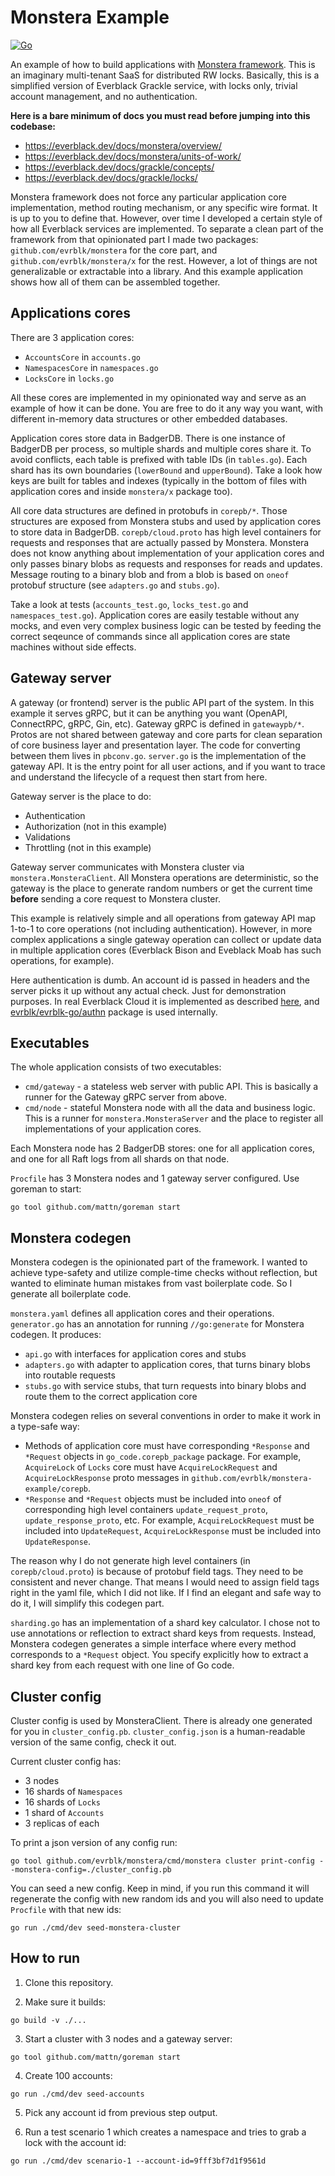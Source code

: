 # Monstera Example

[![Go](https://github.com/evrblk/monstera-example/actions/workflows/go.yml/badge.svg)](https://github.com/evrblk/monstera-example/actions/workflows/go.yml)

An example of how to build applications with [Monstera framework](https://github.com/evrblk/monstera). This is an 
imaginary multi-tenant SaaS for distributed RW locks. Basically, this is a simplified version of Everblack Grackle 
service, with locks only, trivial account management, and no authentication. 

__Here is a bare minimum of docs you must read before jumping into this codebase:__

* https://everblack.dev/docs/monstera/overview/
* https://everblack.dev/docs/monstera/units-of-work/
* https://everblack.dev/docs/grackle/concepts/
* https://everblack.dev/docs/grackle/locks/

Monstera framework does not force any particular application core implementation, method routing mechanism, or any 
specific wire format. It is up to you to define that. However, over time I developed a certain style of how all
Everblack services are implemented. To separate a clean part of the framework from that opinionated part I made
two packages: `github.com/evrblk/monstera` for the core part, and `github.com/evrblk/monstera/x` for the rest.
However, a lot of things are not generalizable or extractable into a library. And this example application shows how
all of them can be assembled together.

## Applications cores

There are 3 application cores:

* `AccountsCore` in `accounts.go`
* `NamespacesCore` in `namespaces.go`
* `LocksCore` in `locks.go`

All these cores are implemented in my opinionated way and serve as an example of how it can be done. You are free to
do it any way you want, with different in-memory data structures or other embedded databases.

Application cores store data in BadgerDB. There is one instance of BadgerDB per process, so multiple shards and multiple
cores share it. To avoid conflicts, each table is prefixed with table IDs (in `tables.go`). Each shard has its own 
boundaries (`lowerBound` and `upperBound`). Take a look how keys are built for tables and indexes (typically in the
bottom of files with application cores and inside `monstera/x` package too).

All core data structures are defined in protobufs in `corepb/*`. Those structures are exposed from Monstera stubs
and used by application cores to store data in BadgerDB. `corepb/cloud.proto` has high level containers for requests
and responses that are actually passed by Monstera. Monstera does not know anything about implementation of your
application cores and only passes binary blobs as requests and responses for reads and updates. Message routing to a
binary blob and from a blob is based on `oneof` protobuf structure (see `adapters.go` and `stubs.go`).

Take a look at tests (`accounts_test.go`, `locks_test.go` and `namespaces_test.go`). Application cores are 
easily testable without any mocks, and even very complex business logic can be tested by feeding the correct seqeunce 
of commands since all application cores are state machines without side effects.

## Gateway server

A gateway (or frontend) server is the public API part of the system. In this example it serves gRPC, but it can be
anything you want (OpenAPI, ConnectRPC, gRPC, Gin, etc). Gateway gRPC is defined in `gatewaypb/*`. Protos are not
shared between gateway and core parts for clean separation of core business layer and presentation layer. The code for
converting between them lives in `pbconv.go`. `server.go` is the implementation of the gateway API. It is the entry 
point for all user actions, and if you want to trace and understand the lifecycle of a request then start from here.

Gateway server is the place to do:

* Authentication
* Authorization (not in this example)
* Validations
* Throttling (not in this example)

Gateway server communicates with Monstera cluster via `monstera.MonsteraClient`. All Monstera operations are 
deterministic, so the gateway is the place to generate random numbers or get the current time __before__ sending a core
request to Monstera cluster.

This example is relatively simple and all operations from gateway API map 1-to-1 to core operations (not including 
authentication). However, in more complex applications a single gateway operation can collect or update data in 
multiple application cores (Everblack Bison and Eveblack Moab has such operations, for example).

Here authentication is dumb. An account id is passed in headers and the server picks it up without any actual check. 
Just for demonstration purposes. In real Everblack Cloud it is implemented as described 
[here](https://everblack.dev/docs/api/authentication/), and 
[evrblk/evrblk-go/authn](https://github.com/evrblk/evrblk-go/tree/master/authn) package is used internally.

## Executables

The whole application consists of two executables:

* `cmd/gateway` - a stateless web server with public API. This is basically a runner for the Gateway gRPC server 
  from above.
* `cmd/node` - stateful Monstera node with all the data and business logic. This is a runner for 
  `monstera.MonsteraServer` and the place to register all implementations of your application cores.

Each Monstera node has 2 BadgerDB stores: one for all application cores, and one for all Raft logs from all shards
on that node.

`Procfile` has 3 Monstera nodes and 1 gateway server configured. Use goreman to start:

```
go tool github.com/mattn/goreman start
```

## Monstera codegen

Monstera codegen is the opinionated part of the framework. I wanted to achieve type-safety and utilize comple-time 
checks without reflection, but wanted to eliminate human mistakes from vast boilerplate code. So I generate all 
boilerplate code.

`monstera.yaml` defines all application cores and their operations. `generator.go` has an annotation for running
`//go:generate` for Monstera codegen. It produces:

* `api.go` with interfaces for application cores and stubs
* `adapters.go` with adapter to application cores, that turns binary blobs into routable requests
* `stubs.go` with service stubs, that turn requests into binary blobs and route them to the correct application core

Monstera codegen relies on several conventions in order to make it work in a type-safe way:

* Methods of application core must have corresponding `*Response` and `*Request` objects in `go_code.corepb_package` 
  package. For example, `AcquireLock` of `Locks` core must have `AcquireLockRequest` and `AcquireLockResponse` proto 
  messages in `github.com/evrblk/monstera-example/corepb`.
* `*Response` and `*Request` objects must be included into `oneof` of corresponding high level containers 
  `update_request_proto`, `update_response_proto`, etc. For example, `AcquireLockRequest` must be included into 
  `UpdateRequest`, `AcquireLockResponse` must be included into `UpdateResponse`.

The reason why I do not generate high level containers (in `corepb/cloud.proto`) is because of protobuf field tags.
They need to be consistent and never change. That means I would need to assign field tags right in the yaml file, which
I did not like. If I find an elegant and safe way to do it, I will simplify this codegen part.

`sharding.go` has an implementation of a shard key calculator. I chose not to use annotations or reflection to extract
shard keys from requests. Instead, Monstera codegen generates a simple interface where every  method corresponds to 
a `*Request` object. You specify explicitly how to extract a shard key from each request with one line of Go code.

## Cluster config

Cluster config is used by MonsteraClient. There is already one generated for you in `cluster_config.pb`. 
`cluster_config.json` is a human-readable version of the same config, check it out.

Current cluster config has:

* 3 nodes
* 16 shards of `Namespaces`
* 16 shards of `Locks`
* 1 shard of `Accounts`
* 3 replicas of each

To print a json version of any config run:

```
go tool github.com/evrblk/monstera/cmd/monstera cluster print-config --monstera-config=./cluster_config.pb
```

You can seed a new config. Keep in mind, if you run this command it will regenerate the config with new random ids and 
you  will also need to update `Procfile` with that new ids:

```
go run ./cmd/dev seed-monstera-cluster
```

## How to run

1. Clone this repository.

2. Make sure it builds:

```
go build -v ./...
```

3. Start a cluster with 3 nodes and a gateway server:

```
go tool github.com/mattn/goreman start
```

4. Create 100 accounts:

```
go run ./cmd/dev seed-accounts
```

5. Pick any account id from previous step output.

6. Run a test scenario 1 which creates a namespace and tries to grab a lock with the account id:

```
go run ./cmd/dev scenario-1 --account-id=9fff3bf7d1f9561d
```
